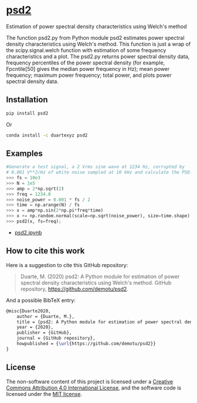 # [psd2](https://pypi.org/project/psd2/)

Estimation of power spectral density characteristics using Welch's method

The function psd2.py from Python module psd2 estimates power spectral density characteristics using Welch's method. This function is just a wrap of the scipy.signal.welch function with estimation of some frequency characteristics and a plot.
The psd2.py returns power spectral density data, frequency percentiles of the power spectral density (for example, Fpcntile[50] gives the median power frequency in Hz); mean power frequency; maximum power frequency; total power, and plots power spectral density data.

## Installation

```bash
pip install psd2
```

Or

```bash
conda install -c duartexyz psd2
```

## Examples

```python
#Generate a test signal, a 2 Vrms sine wave at 1234 Hz, corrupted by
# 0.001 V**2/Hz of white noise sampled at 10 kHz and calculate the PSD:
>>> fs = 10e3
>>> N = 1e5
>>> amp = 2*np.sqrt(2)
>>> freq = 1234.0
>>> noise_power = 0.001 * fs / 2
>>> time = np.arange(N) / fs
>>> x = amp*np.sin(2*np.pi*freq*time)
>>> x += np.random.normal(scale=np.sqrt(noise_power), size=time.shape)
>>> psd2(x, fs=freq);
```

- [psd2.ipynb](https://github.com/demotu/psd2/blob/master/docs/psd2.ipynb)

## How to cite this work

Here is a suggestion to cite this GitHub repository:

> Duarte, M. (2020) psd2: A Python module for estimation of power spectral density characteristics using Welch's method. GitHub repository, <https://github.com/demotu/psd2>.

And a possible BibTeX entry:

```tex
@misc{Duarte2020,  
    author = {Duarte, M.},
    title = {psd2: A Python module for estimation of power spectral density characteristics using Welch's method},  
    year = {2020},  
    publisher = {GitHub},  
    journal = {GitHub repository},  
    howpublished = {\url{https://github.com/demotu/psd2}}  
}
```

## License

The non-software content of this project is licensed under a [Creative Commons Attribution 4.0 International License](http://creativecommons.org/licenses/by/4.0/), and the software code is licensed under the [MIT license](https://opensource.org/licenses/mit-license.php).
